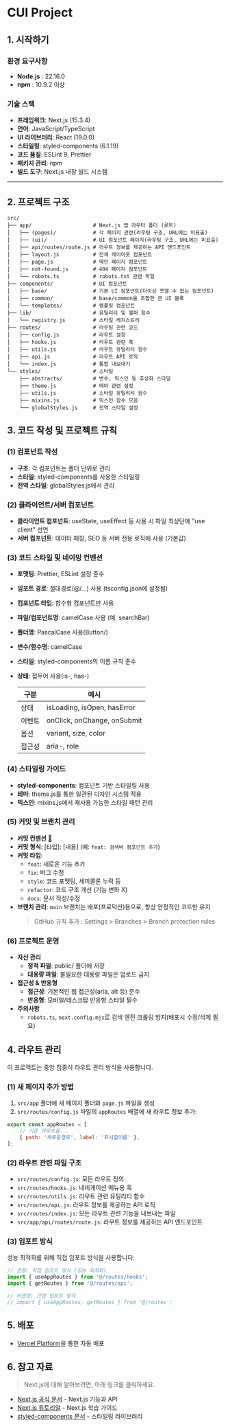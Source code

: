 # CUI Project

## 1. 시작하기

### 환경 요구사항

- **Node.js** : 22.16.0
- **npm** : 10.9.2 이상

### 기술 스택

- **프레임워크**: Next.js (15.3.4)
- **언어**: JavaScript/TypeScript
- **UI 라이브러리**: React (19.0.0)
- **스타일링**: styled-components (6.1.19)
- **코드 품질**: ESLint 9, Prettier
- **패키지 관리**: npm
- **빌드 도구**: Next.js 내장 빌드 시스템

---

## 2. 프로젝트 구조

```plaintext
src/
├── app/                    # Next.js 앱 라우터 폴더 (루트)
│   ├── (pages)/            # 각 페이지 관련(라우팅 구조, URL에는 미표출)
│   ├── (ui)/               # UI 컴포넌트 페이지(라우팅 구조, URL에는 미표출)
│   ├── api/routes/route.js # 라우트 정보를 제공하는 API 엔드포인트
│   ├── layout.js           # 전체 레이아웃 컴포넌트
│   ├── page.js             # 메인 페이지 컴포넌트
│   ├── not-found.js        # 404 페이지 컴포넌트
│   └── robots.ts           # robots.txt 관련 파일
├── components/             # UI 컴포넌트
│   ├── base/               # 기본 UI 컴포넌트(더이상 쪼갤 수 없는 컴포넌트)
│   ├── common/             # base/common을 조합한 큰 UI 블록
│   └── templates/          # 템플릿 컴포넌트
├── lib/                    # 유틸리티 및 헬퍼 함수
│   └── registry.js         # 스타일 레지스트리
├── routes/                 # 라우팅 관련 코드
│   ├── config.js           # 라우트 설정
│   ├── hooks.js            # 라우트 관련 훅
│   ├── utils.js            # 라우트 유틸리티 함수
│   ├── api.js              # 라우트 API 로직
│   └── index.js            # 통합 내보내기
└── styles/                 # 스타일
    ├── abstracts/          # 변수, 믹스인 등 추상화 스타일
    ├── theme.js            # 테마 관련 설정
    ├── utils.js            # 스타일 유틸리티 함수
    ├── mixins.js           # 믹스인 함수 모음
    └── globalStyles.js     # 전역 스타일 설정
```

## 3. 코드 작성 및 프로젝트 규칙

### (1) 컴포넌트 작성

- **구조**: 각 컴포넌트는 폴더 단위로 관리
- **스타일**: styled-components를 사용한 스타일링
- **전역 스타일**: globalStyles.js에서 관리

### (2) 클라이언트/서버 컴포넌트

- **클라이언트 컴포넌트**: useState, useEffect 등 사용 시 파일 최상단에 "use client" 선언
- **서버 컴포넌트**: 데이터 패칭, SEO 등 서버 전용 로직에 사용 (기본값)

### (3) 코드 스타일 및 네이밍 컨벤션

- **포맷팅**: Prettier, ESLint 설정 준수
- **임포트 경로**: 절대경로(@/...) 사용 (tsconfig.json에 설정됨)
- **컴포넌트 타입**: 함수형 컴포넌트만 사용
- **파일/컴포넌트명**: camelCase 사용 (예: searchBar)
- **폴더명**: PascalCase 사용(Button/)
- **변수/함수명**: camelCase
- **스타일**: styled-components의 이름 규칙 준수
- **상태**: 접두어 사용(is-, has-)

    | 구분   | 예시                        |
    | ------ | --------------------------- |
    | 상태   | isLoading, isOpen, hasError |
    | 이벤트 | onClick, onChange, onSubmit |
    | 옵션   | variant, size, color        |
    | 접근성 | aria-, role                 |

### (4) 스타일링 가이드

- **styled-components**: 컴포넌트 기반 스타일링 사용
- **테마**: theme.js를 통한 일관된 디자인 시스템 적용
- **믹스인**: mixins.js에서 재사용 가능한 스타일 패턴 관리

### (5) 커밋 및 브랜치 관리

- **커밋 컨벤션** [🔗](https://www.conventionalcommits.org/ko/v1.0.0/)
- **커밋 형식**: [타입]: [내용] (예: `feat: 검색바 컴포넌트 추가`)
- **커밋 타입**:
    - `feat`: 새로운 기능 추가
    - `fix`: 버그 수정
    - `style`: 코드 포맷팅, 세미콜론 누락 등
    - `refactor`: 코드 구조 개선 (기능 변화 X)
    - `docs`: 문서 작성/수정
- **브랜치 관리**: `main` 브랜치는 배포(프로덕션)용으로, 항상 안정적인 코드만 유지
    > GitHub 규칙 추가 : Settings > Branches > Branch protection rules

### (6) 프로젝트 운영

- **자산 관리**
    - **정적 파일**: public/ 폴더에 저장
    - **대용량 파일**: 불필요한 대용량 파일은 업로드 금지
- **접근성 & 반응형**
    - **접근성**: 기본적인 웹 접근성(aria, alt 등) 준수
    - **반응형**: 모바일/데스크탑 반응형 스타일 필수
- **주의사항**
    - `robots.ts`, `next.config.mjs`로 검색 엔진 크롤링 방지(배포시 수정/삭제 필요)

## 4. 라우트 관리

이 프로젝트는 중앙 집중식 라우트 관리 방식을 사용합니다.

### (1) 새 페이지 추가 방법

1. `src/app` 폴더에 새 페이지 폴더와 `page.js` 파일을 생성
2. `src/routes/config.js` 파일의 `appRoutes` 배열에 새 라우트 정보 추가:

```javascript
export const appRoutes = [
    // 기존 라우트들...
    { path: '새로운경로', label: '표시할이름' },
];
```

### (2) 라우트 관련 파일 구조

- `src/routes/config.js`: 모든 라우트 정의
- `src/routes/hooks.js`: 네비게이션 메뉴용 훅
- `src/routes/utils.js`: 라우트 관련 유틸리티 함수
- `src/routes/api.js`: 라우트 정보를 제공하는 API 로직
- `src/routes/index.js`: 모든 라우트 관련 기능을 내보내는 파일
- `src/app/api/routes/route.js`: 라우트 정보를 제공하는 API 엔드포인트

### (3) 임포트 방식

성능 최적화를 위해 직접 임포트 방식을 사용합니다:

```javascript
// 권장: 직접 임포트 방식 (성능 최적화)
import { useAppRoutes } from '@/routes/hooks';
import { getRoutes } from '@/routes/api';

// 비권장: 간접 임포트 방식
// import { useAppRoutes, getRoutes } from '@/routes';
```

## 5. 배포

- [Vercel Platform](https://vercel.com/)을 통한 자동 배포

## 6. 참고 자료

> Next.js에 대해 알아보려면, 아래 링크를 클릭하세요.

- [Next.js 공식 문서](https://nextjs.org/docs) - Next.js 기능과 API
- [Next.js 튜토리얼](https://nextjs.org/learn) - Next.js 학습 가이드
- [styled-components 문서](https://styled-components.com/docs) - 스타일링 라이브러리

<!--
## PR(Pull Request) 규칙

- PR 제목과 설명에 변경사항, 목적, 테스트 방법 명확히 작성
- 작업 단위를 작게 쪼개서 PR 생성
- 리뷰어 지정 및 코드리뷰 필수
- 관련 이슈 번호(있다면) 명시
- CI(테스트, 린트 등) 통과 후 머지

## 브랜치 구조

> GitHub 규칙 추가 : Settings > Branches > Branch protection rules

- `main`: 배포(프로덕션)용 브랜치, 항상 안정적인 코드만 유지
- `feature/…`: 기능 개발용 브랜치 (예: feature/login)
- `hotfix/…`: 긴급 수정용 브랜치 (예: hotfix/login-bug)
- 브랜치 보호 설정: main 브랜치에 직접 push 금지, PR(코드리뷰)만 merge 가능하도록 설정

## 환경 변수 관리

- 환경 변수는 .env.local 등 환경 파일로 관리
- 민감 정보는 절대 커밋하지 않기
- .env\* 파일은 .gitignore에 반드시 추가

## 패키지 관리

- 패키지 추가/삭제 시 반드시 package.json, package-lock.json 동기화
- 불필요한 패키지 설치 금지

## 테스트

- 중요 로직/컴포넌트는 테스트 코드 작성 권장
- 테스트 파일은 **tests**/ 또는 \*.test.js(또는 .ts)로 관리

## CI/CD 및 보안

- main 브랜치 보호(직접 push 금지, PR만 merge)
- Dependabot, 코드/시크릿 스캔 등 GitHub 보안 기능 활성화
- 배포 전 lint, format, test 통과 필수
-->
